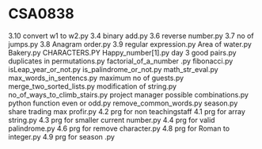 # CSA0838
3.10 convert w1 to w2.py
3.4 binary add.py
3.6 reverse number.py
3.7 no of jumps.py
3.8 Anagram order.py
3.9 regular expression.py
Area of water.py
Bakery.py
CHARACTERS.PY
Happy_number[1].py
day 3 good pairs.py
duplicates in permutations.py
factorial_of_a_number .py
fibonacci.py
isLeap_year_or_not.py
is_palindrome_or_not.py
math_str_eval.py
max_words_in_sentencs.py
maximum no of guests.py
merge_two_sorted_lists.py
modification of string.py
no_of_ways_to_climb_stairs.py
project manager possible combinations.py
python function even or odd.py
remove_common_words.py
season.py
share trading max profir.py
4.2 prg for non teachingstaff
4.1 prg for array string.py
4.3 prg for smaller current number.py
4.4 prg for valid palindrome.py
4.6 prg for remove character.py
4.8 prg for Roman to integer.py
4.9 prg for season .py

